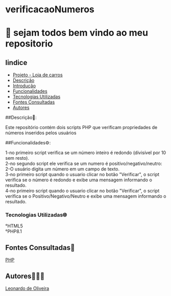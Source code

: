 # verificacaoNumeros
# 🚀 sejam todos bem vindo ao meu repositorio 


## Iindice
   - [Projeto - Loja de carros](#projeto---aprendendo-a-escrever-um-readme)  
   - [Descrição](#descris%C3%A3o)  
   - [Introdução](#introdu%C3%A7%C3%A3o)  
   - [Funcionalidades](#funcionalidades)  
   - [Tecnologias Utilizadas](#tecnologias-utilizadas)  
   - [Fontes Consultadas](#fontes-consultadas)  
   - [Autores](#autores)  


##Descrição📝:

Este repositório contém dois scripts PHP que verificam propriedades de números inseridos pelos usuários

##Funcionalidades⚙️:

1-no primeiro script verifica se um número inteiro é redondo (divisível por 10 sem resto).      
2-no segundo script ele verifica se um numero é positivo/negativo/neutro:    
2-O usuário digita um número em um campo de texto.   
3-no primeiro script quando o usuario clicar no botão "Verificar", o script verifica se o número é redondo e exibe uma mensagem informando o resultado.      
4-no primeiro script quando o usuario clicar no botão "Verificar", o script verifica se o Positivo/Negativo/Neutro e exibe uma mensagem informando o resultado.      

### Tecnologias Utilizadas🌐
°HTML5       
°PHP8.1
## Fontes Consultadas📌
[PHP](https://www.php.net/)     

## Autores🧑🏿‍💻
[Leonardo de Oliveira](https://github.com/leoOliveiraBR)
